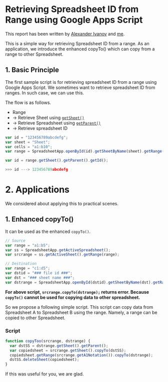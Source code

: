 # Retrieving Spreadsheet ID from Range using Google Apps Script
This report has been written by [Alexander Ivanov](https://github.com/oshliaer) and [me](https://github.com/tanaikech).

This is a simple way for retrieving Spreadsheet ID from a range. As an application, we introduce the enhanced copyTo() which can copy from a range to other Spreadsheet.

## 1. Basic Principle
The first sample script is for retrieving spreadsheet ID from a range using Google Apps Script. We sometimes want to retrieve spreadsheet ID from ranges. In such case, we can use this.

The flow is as follows.

- Range
- -> Retrieve Sheet using [``getSheet()``](https://developers.google.com/apps-script/reference/spreadsheet/range#getsheet)
- -> Retrieve Spreadsheet using [``getParent()``](https://developers.google.com/apps-script/reference/spreadsheet/sheet#getParent())
- -> Retrieve spreadsheet ID

~~~javascript
var id = "123456789abcdefg";
var sheet = "Sheet";
var cells = "a1:b10";
var range = SpreadsheetApp.openById(id).getSheetByName(sheet).getRange(cells);

var id = range.getSheet().getParent().getId();

>>> id ---> 123456789abcdefg
~~~

# 2. Applications
We considered about applying this to practical scenes.

## 1. Enhanced copyTo()
It can be used as the enhanced ``copyTo()``.

~~~javascript
// Source
var range = "a1:b5";
var ss = SpreadsheetApp.getActiveSpreadsheet();
var srcrange = ss.getActiveSheet().getRange(range);

// Destination
var range = "c1:d5";
var dstid = "### file id ###";
var dst = "### sheet name ###";
var dstrange = SpreadsheetApp.openById(dstid).getSheetByName(dst).getRange(range);
~~~

**For above script, ``srcrange.copyTo(dstrange);`` returns error. Because ``copyTo()`` cannot be used for copying data to other spreadsheet.**

So we propose a following simple script. This script can copy data from Spreadsheet A to Spreadsheet B using the range. Namely, a range can be copied to other Spreadsheet.

### Script
~~~javascript
function copyToo(srcrange, dstrange) {
  var dstSS = dstrange.getSheet().getParent();
  var copiedsheet = srcrange.getSheet().copyTo(dstSS);
  copiedsheet.getRange(srcrange.getA1Notation()).copyTo(dstrange);
  dstSS.deleteSheet(copiedsheet);
}
~~~

If this was useful for you, we are glad.
